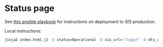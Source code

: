 # Status page

See [this ansible playbook](../ansible/04-deploy-statuspage.yml) for instructions on deployment to SIS production.

Local instructions:

```sh
jinja2 index.html.j2 -D status=Operational -D sis_url="/login" -D dts_contact="Nicholas Sim (sweishen@; 1150)" -D csog_contact="Benjamin Chua (cruihern@; 4793)"
```
